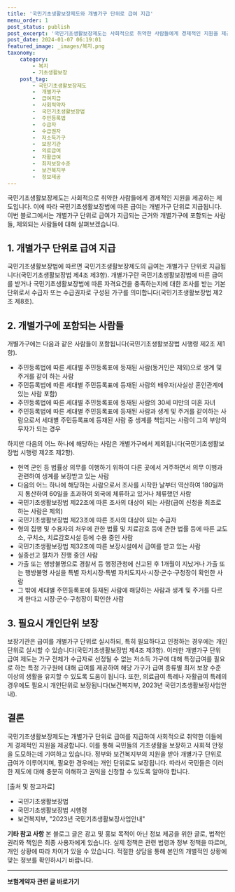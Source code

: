 ```yaml
---
title: '국민기초생활보장제도와 개별가구 단위로 급여 지급'
menu_order: 1
post_status: publish
post_excerpt: '국민기초생활보장제도는 사회적으로 취약한 사람들에게 경제적인 지원을 제공하는 제도입니다. 이에 따라 국민기초생활보장법에 따른 급여는 개별가구 단위로 지급됩니다. 이번 블로그에서는 개별가구 단위로 급여가 지급되는 근거와 개별가구에 포함되는 사람들, 제외되는 사람들에 대해 살펴보겠습니다.'
post_date: 2024-01-07 06:19:01
featured_image: _images/복지.png
taxonomy:
    category:
        - 복지
        - 기초생활보장
    post_tag:
        - 국민기초생활보장제도
        -  개별가구
        -  급여지급
        -  사회적약자
        -  국민기초생활보장법
        -  주민등록법
        -  수급자
        -  수급권자
        -  저소득가구
        -  보장기관
        -  의료급여
        -  자활급여
        -  최저보장수준
        -  보건복지부
        -  정보제공
---
```



국민기초생활보장제도는 사회적으로 취약한 사람들에게 경제적인 지원을 제공하는 제도입니다. 이에 따라 국민기초생활보장법에 따른 급여는 개별가구 단위로 지급됩니다. 이번 블로그에서는 개별가구 단위로 급여가 지급되는 근거와 개별가구에 포함되는 사람들, 제외되는 사람들에 대해 살펴보겠습니다.

## 1. 개별가구 단위로 급여 지급

국민기초생활보장법에 따르면 국민기초생활보장제도의 급여는 개별가구 단위로 지급됩니다(국민기초생활보장법 제4조 제3항). 개별가구란 국민기초생활보장법에 따른 급여를 받거나 국민기초생활보장법에 따른 자격요건을 충족하는지에 대한 조사를 받는 기본 단위로서 수급자 또는 수급권자로 구성된 가구를 의미합니다(국민기초생활보장법 제2조 제8호).

## 2. 개별가구에 포함되는 사람들

개별가구에는 다음과 같은 사람들이 포함됩니다(국민기초생활보장법 시행령 제2조 제1항).

- 주민등록법에 따른 세대별 주민등록표에 등재된 사람(동거인은 제외)으로 생계 및 주거를 같이 하는 사람
- 주민등록법에 따른 세대별 주민등록표에 등재된 사람의 배우자(사실상 혼인관계에 있는 사람 포함)
- 주민등록법에 따른 세대별 주민등록표에 등재된 사람의 30세 미만의 미혼 자녀
- 주민등록법에 따른 세대별 주민등록표에 등재된 사람과 생계 및 주거를 같이하는 사람으로서 세대별 주민등록표에 등재된 사람 중 생계를 책임지는 사람이 그의 부양의무자가 되는 경우

하지만 다음의 어느 하나에 해당하는 사람은 개별가구에서 제외됩니다(국민기초생활보장법 시행령 제2조 제2항).

- 현역 군인 등 법률상 의무를 이행하기 위하여 다른 곳에서 거주하면서 의무 이행과 관련하여 생계를 보장받고 있는 사람
- 다음의 어느 하나에 해당하는 사람으로서 조사를 시작한 날부터 역산하여 180일까지 통산하여 60일을 초과하여 외국에 체류하고 있거나 체류했던 사람
- 국민기초생활보장법 제22조에 따른 조사의 대상이 되는 사람(급여 신청을 최초로 하는 사람은 제외)
- 국민기초생활보장법 제23조에 따른 조사의 대상이 되는 수급자
- 형의 집행 및 수용자의 처우에 관한 법률 및 치료감호 등에 관한 법률 등에 따른 교도소, 구치소, 치료감호시설 등에 수용 중인 사람
- 국민기초생활보장법 제32조에 따른 보장시설에서 급여를 받고 있는 사람
- 실종선고 절차가 진행 중인 사람
- 가출 또는 행방불명으로 경찰서 등 행정관청에 신고된 후 1개월이 지났거나 가출 또는 행방불명 사실을 특별 자치시장·특별 자치도지사·시장·군수·구청장이 확인한 사람
- 그 밖에 세대별 주민등록표에 등재된 사람에 해당하는 사람과 생계 및 주거를 다르게 한다고 시장·군수·구청장이 확인한 사람

## 3. 필요시 개인단위 보장

보장기관은 급여를 개별가구 단위로 실시하되, 특히 필요하다고 인정하는 경우에는 개인 단위로 실시할 수 있습니다(국민기초생활보장법 제4조 제3항). 이러한 개별가구 단위 급여 제도는 가구 전체가 수급자로 선정될 수 없는 저소득 가구에 대해 특정급여를 필요로 하는 특정 가구원에 대해 급여를 제공하여 해당 가구가 급여 종류별 최저 보장 수준 이상의 생활을 유지할 수 있도록 도움이 됩니다. 또한, 의료급여 특례나 자활급여 특례의 경우에도 필요시 개인단위로 보장됩니다(보건복지부, 2023년 국민기초생활보장사업안내).

## 결론

국민기초생활보장제도는 개별가구 단위로 급여를 지급하여 사회적으로 취약한 이들에게 경제적인 지원을 제공합니다. 이를 통해 국민들의 기초생활을 보장하고 사회적 안정을 도모하는데 기여하고 있습니다. 정부와 보건복지부의 지원을 받아 개별가구 단위로 급여가 이루어지며, 필요한 경우에는 개인 단위로도 보장됩니다. 따라서 국민들은 이러한 제도에 대해 충분히 이해하고 권익을 신청할 수 있도록 알아야 합니다.

[출처 및 참고자료]
- 국민기초생활보장법
- 국민기초생활보장법 시행령
- 보건복지부, "2023년 국민기초생활보장사업안내"

**기타 참고 사항**
본 블로그 글은 광고 및 홍보 목적이 아닌 정보 제공을 위한 글로, 법적인 권리와 책임은 최종 사용자에게 있습니다. 실제 정책은 관련 법령과 정부 정책을 따르며, 개인 상황에 따라 차이가 있을 수 있습니다. 적절한 상담을 통해 본인의 개별적인 상황에 맞는 정보를 확인하시기 바랍니다.
<!-- wp:separator -->
<hr class="wp-block-separator has-alpha-channel-opacity"/>
<!-- /wp:separator -->

<!-- wp:group {"backgroundColor":"base","layout":{"type":"constrained"}} -->
<div class="wp-block-group has-base-background-color has-background"><!-- wp:paragraph {"align":"center","fontSize":"medium"} -->
<p class="has-text-align-center has-large-font-size"><strong>보험계약자 관련 글 바로가기</strong></p>
<!-- /wp:paragraph -->


<!-- wp:latest-posts
{"categories":[{"id":13963,"count":19,"description":"","link":"https://uknowlaw.com/category/%eb%b3%b4%ed%97%98%ea%b3%84%ec%95%bd%ec%9e%90/","name":"보험계약자","slug":"보험계약자","taxonomy":"category","parent":0,"meta":[],"_links":{"self":[{"href":"https://uknowlaw.com/wp-json/wp/v2/categories/13963"}],"collection":[{"href":"https://uknowlaw.com/wp-json/wp/v2/categories"}],"about":[{"href":"https://uknowlaw.com/wp-json/wp/v2/taxonomies/category"}],"wp:post_type":[{"href":"https://uknowlaw.com/wp-json/wp/v2/posts?categories=13963"}],"curies":[{"name":"wp","href":"https://api.w.org/{rel}","templated":true}]}}],"postsToShow":100,"excerptLength":28,"postLayout":"grid","columns":2,"featuredImageAlign":"left","featuredImageSizeSlug":"large","fontSize":"small"} /--></div>
<!-- /wp:group -->